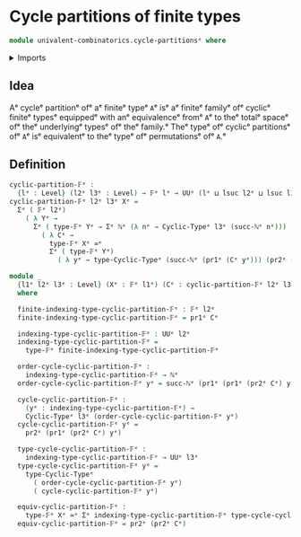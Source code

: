# Cycle partitions of finite types

```agda
module univalent-combinatorics.cycle-partitionsᵉ where
```

<details><summary>Imports</summary>

```agda
open import elementary-number-theory.natural-numbersᵉ

open import foundation.dependent-pair-typesᵉ
open import foundation.equivalencesᵉ
open import foundation.universe-levelsᵉ

open import univalent-combinatorics.cyclic-finite-typesᵉ
open import univalent-combinatorics.finite-typesᵉ
```

</details>

## Idea

Aᵉ cycleᵉ partitionᵉ ofᵉ aᵉ finiteᵉ typeᵉ `A`ᵉ isᵉ aᵉ finiteᵉ familyᵉ ofᵉ cyclicᵉ finiteᵉ typesᵉ
equippedᵉ with anᵉ equivalenceᵉ fromᵉ `A`ᵉ to theᵉ totalᵉ spaceᵉ ofᵉ theᵉ underlyingᵉ typesᵉ
ofᵉ theᵉ family.ᵉ Theᵉ typeᵉ ofᵉ cyclicᵉ partitionsᵉ ofᵉ `A`ᵉ isᵉ equivalentᵉ to theᵉ typeᵉ ofᵉ
permutationsᵉ ofᵉ `A`.ᵉ

## Definition

```agda
cyclic-partition-𝔽ᵉ :
  {lᵉ : Level} (l2ᵉ l3ᵉ : Level) → 𝔽ᵉ lᵉ → UUᵉ (lᵉ ⊔ lsuc l2ᵉ ⊔ lsuc l3ᵉ)
cyclic-partition-𝔽ᵉ l2ᵉ l3ᵉ Xᵉ =
  Σᵉ ( 𝔽ᵉ l2ᵉ)
    ( λ Yᵉ →
      Σᵉ ( type-𝔽ᵉ Yᵉ → Σᵉ ℕᵉ (λ nᵉ → Cyclic-Typeᵉ l3ᵉ (succ-ℕᵉ nᵉ)))
        ( λ Cᵉ →
          type-𝔽ᵉ Xᵉ ≃ᵉ
          Σᵉ ( type-𝔽ᵉ Yᵉ)
            ( λ yᵉ → type-Cyclic-Typeᵉ (succ-ℕᵉ (pr1ᵉ (Cᵉ yᵉ))) (pr2ᵉ (Cᵉ yᵉ)))))

module _
  {l1ᵉ l2ᵉ l3ᵉ : Level} (Xᵉ : 𝔽ᵉ l1ᵉ) (Cᵉ : cyclic-partition-𝔽ᵉ l2ᵉ l3ᵉ Xᵉ)
  where

  finite-indexing-type-cyclic-partition-𝔽ᵉ : 𝔽ᵉ l2ᵉ
  finite-indexing-type-cyclic-partition-𝔽ᵉ = pr1ᵉ Cᵉ

  indexing-type-cyclic-partition-𝔽ᵉ : UUᵉ l2ᵉ
  indexing-type-cyclic-partition-𝔽ᵉ =
    type-𝔽ᵉ finite-indexing-type-cyclic-partition-𝔽ᵉ

  order-cycle-cyclic-partition-𝔽ᵉ :
    indexing-type-cyclic-partition-𝔽ᵉ → ℕᵉ
  order-cycle-cyclic-partition-𝔽ᵉ yᵉ = succ-ℕᵉ (pr1ᵉ (pr1ᵉ (pr2ᵉ Cᵉ) yᵉ))

  cycle-cyclic-partition-𝔽ᵉ :
    (yᵉ : indexing-type-cyclic-partition-𝔽ᵉ) →
    Cyclic-Typeᵉ l3ᵉ (order-cycle-cyclic-partition-𝔽ᵉ yᵉ)
  cycle-cyclic-partition-𝔽ᵉ yᵉ =
    pr2ᵉ (pr1ᵉ (pr2ᵉ Cᵉ) yᵉ)

  type-cycle-cyclic-partition-𝔽ᵉ :
    indexing-type-cyclic-partition-𝔽ᵉ → UUᵉ l3ᵉ
  type-cycle-cyclic-partition-𝔽ᵉ yᵉ =
    type-Cyclic-Typeᵉ
      ( order-cycle-cyclic-partition-𝔽ᵉ yᵉ)
      ( cycle-cyclic-partition-𝔽ᵉ yᵉ)

  equiv-cyclic-partition-𝔽ᵉ :
    type-𝔽ᵉ Xᵉ ≃ᵉ Σᵉ indexing-type-cyclic-partition-𝔽ᵉ type-cycle-cyclic-partition-𝔽ᵉ
  equiv-cyclic-partition-𝔽ᵉ = pr2ᵉ (pr2ᵉ Cᵉ)
```